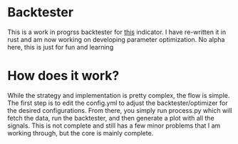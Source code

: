 # Backtester
This is a work in progrss backtester for [this](https://www.tradingview.com/script/WhBzgfDu-Machine-Learning-Lorentzian-Classification/) indicator. I have re-written it in rust and am now working on developing parameter optimization. No alpha here, this is just for fun and learning

# How does it work?
While the strategy and implementation is pretty complex, the flow is simple. The first step is to edit the config.yml to adjust the backtester/optimizer for the desired configurations. From there, you simply run process.py which will fetch the data, run the backtester, and then generate a plot with all the signals. This is not complete and still has a few minor problems that I am working through, but the core is mainly complete. 
